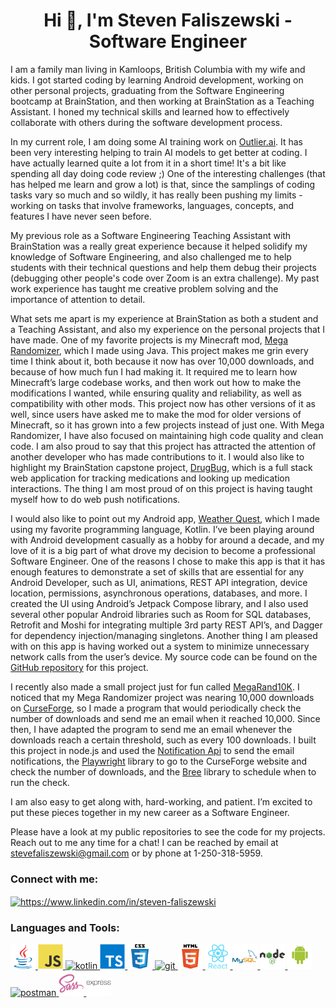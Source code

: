 <h1 align="center">Hi 👋, I'm Steven Faliszewski - Software Engineer</h1>

I am a family man living in Kamloops, British Columbia with my wife and kids.
I got started coding by learning Android development, working on other personal projects, graduating from the Software Engineering bootcamp at BrainStation, and then working at BrainStation as a Teaching Assistant. I honed my technical skills and learned how to effectively collaborate with others during the software development process.  

In my current role, I am doing some AI training work on [Outlier.ai](https://outlier.ai). It has been very interesting helping to train AI models to get better at coding. I have actually learned quite a lot from it in a short time! It's a bit like spending all day doing code review ;) One of the interesting challenges (that has helped me learn and grow a lot) is that, since the samplings of coding tasks vary so much and so wildly, it has really been pushing my limits - working on tasks that involve frameworks, languages, concepts, and features I have never seen before.

My previous role as a Software Engineering Teaching Assistant with BrainStation was a really great experience because it helped solidify my knowledge of Software Engineering, and also challenged me to help students with their technical questions and help them debug their projects (debugging other people's code over Zoom is an extra challenge). My past work experience has taught me creative problem solving and the importance of attention to detail. 

What sets me apart is my experience at BrainStation as both a student and a Teaching Assistant, and also my experience on the personal projects that I have made. One of my favorite projects is my Minecraft mod, [Mega Randomizer](https://www.curseforge.com/minecraft/mc-mods/mega-randomizer), which I made using Java. This project makes me grin every time I think about it, both because it now has over 10,000 downloads, and because of how much fun I had making it. It required me to learn how Minecraft’s large codebase works, and then work out how to make the modifications I wanted, while ensuring quality and reliability, as well as compatibility with other mods.  This project now has other versions of it as well, since users have asked me to make the mod for older versions of Minecraft, so it has grown into a few projects instead of just one. With Mega Randomizer, I have also focused on maintaining high code quality and clean code. I am also proud to say that this project has attracted the attention of another developer who has made contributions to it. I would also like to highlight my BrainStation capstone project, [DrugBug](https://drugbug.netlify.app/), which is a full stack web application for tracking medications and looking up medication interactions. The thing I am most proud of on this project is having taught myself how to do web push notifications. 

I would also like to point out my Android app, [Weather Quest](https://play.google.com/store/apps/details?id=com.steve.weatherquest&hl=en_US), which I made using my favorite programming language, Kotlin. I’ve been playing around with Android development casually as a hobby for around a decade, and my love of it is a big part of what drove my decision to become a professional Software Engineer. One of the reasons I chose to make this app is that it has enough features to demonstrate a set of skills that are essential for any Android Developer, such as UI, animations, REST API integration, device location, permissions, asynchronous operations, databases, and more. I created the UI using Android’s Jetpack Compose library, and I also used several other popular Android libraries such as Room for SQL databases, Retrofit and Moshi for integrating multiple 3rd party REST API’s, and Dagger for dependency injection/managing singletons. Another thing I am pleased with on this app is having worked out a system to minimize unnecessary network calls from the user’s device. My source code can be found on the [GitHub repository](https://github.com/stevefali/Weather_Quest) for this project. 

I recently also made a small project just for fun called [MegaRand10K](https://github.com/stevefali/MegaRand10K). I noticed that my Mega Randomizer project was nearing 10,000 downloads on [CurseForge](https://www.curseforge.com/minecraft/mc-mods/mega-randomizer), so I made a program that would periodically check the number of downloads and send me an email when it reached 10,000. Since then, I have adapted the program to send me an email whenever the downloads reach a certain threshold, such as every 100 downloads. I built this project in node.js and used the [Notification Api](https://www.notificationapi.com) to send the email notifications, the [Playwright](https://playwright.dev) library to go to the CurseForge website and check the number of downloads, and the [Bree](https://www.npmjs.com/package/bree) library to schedule when to run the check.

I am also easy to get along with, hard-working, and patient. I’m excited to put these pieces together in my new career as a Software Engineer. 

Please have a look at my public repositories to see the code for my projects. Reach out to me any time for a chat! I can be reached by email at stevefaliszewski@gmail.com or by phone at 1-250-318-5959.


<h3 align="left">Connect with me:</h3>
<p align="left">
<a href="https://www.linkedin.com/in/steven-faliszewski" target="blank"><img align="center" src="https://raw.githubusercontent.com/rahuldkjain/github-profile-readme-generator/master/src/images/icons/Social/linked-in-alt.svg" alt="https://www.linkedin.com/in/steven-faliszewski" height="30" width="40" /></a>
</p>

<h3 align="left">Languages and Tools:</h3>
<div align="left">
  <a href="https://www.java.com" target="_blank" rel="noreferrer"> 
    <img src="https://raw.githubusercontent.com/devicons/devicon/master/icons/java/java-original.svg" alt="java" width="40" height="40"/> 
  </a> 
  <a href="https://developer.mozilla.org/en-US/docs/Web/JavaScript" target="_blank" rel="noreferrer"> 
    <img src="https://raw.githubusercontent.com/devicons/devicon/master/icons/javascript/javascript-original.svg" alt="javascript" width="40" height="40"/> 
  </a> 
  <a href="https://kotlinlang.org" target="_blank" rel="noreferrer"> 
    <img src="https://www.vectorlogo.zone/logos/kotlinlang/kotlinlang-icon.svg" alt="kotlin" width="40" height="40"/> 
  </a>
  <a href="https://www.typescriptlang.org/" target="_blank" rel="noreferrer">
    <img src="https://raw.githubusercontent.com/devicons/devicon/master/icons/typescript/typescript-original.svg" alt="typescript" width="40" height="40"/> 
  </a>  
  <a href="https://www.w3schools.com/css/" target="_blank" rel="noreferrer">
    <img src="https://raw.githubusercontent.com/devicons/devicon/master/icons/css3/css3-original-wordmark.svg" alt="css3" width="40" height="40"/> </a>  <a href="https://git-scm.com/" target="_blank" rel="noreferrer">
      <img src="https://www.vectorlogo.zone/logos/git-scm/git-scm-icon.svg" alt="git" width="40" height="40"/> 
    </a> 
  <a href="https://www.w3.org/html/" target="_blank" rel="noreferrer"> 
    <img src="https://raw.githubusercontent.com/devicons/devicon/master/icons/html5/html5-original-wordmark.svg" alt="html5" width="40" height="40"/>
  </a> 
  <a href="https://reactjs.org/" target="_blank" rel="noreferrer"> 
    <img src="https://raw.githubusercontent.com/devicons/devicon/master/icons/react/react-original-wordmark.svg" alt="react" width="40" height="40"/> 
  </a> 
  <a href="https://www.mysql.com/" target="_blank" rel="noreferrer">
    <img src="https://raw.githubusercontent.com/devicons/devicon/master/icons/mysql/mysql-original-wordmark.svg" alt="mysql" width="40" height="40"/>
  </a>
  <a href="https://nodejs.org" target="_blank" rel="noreferrer"> 
    <img src="https://raw.githubusercontent.com/devicons/devicon/master/icons/nodejs/nodejs-original-wordmark.svg" alt="nodejs" width="40" height="40"/>
    <a href="https://developer.android.com" target="_blank" rel="noreferrer"> <img src="https://raw.githubusercontent.com/devicons/devicon/master/icons/android/android-original-wordmark.svg" alt="android" width="40" height="40"/> </a> </a> <a href="https://postman.com" target="_blank" rel="noreferrer"> <img src="https://www.vectorlogo.zone/logos/getpostman/getpostman-icon.svg" alt="postman" width="40" height="40"/> 
    </a>  
  <a href="https://sass-lang.com" target="_blank" rel="noreferrer">
    <img src="https://raw.githubusercontent.com/devicons/devicon/master/icons/sass/sass-original.svg" alt="sass" width="40" height="40"/>
  </a>
  <a href="https://expressjs.com" target="_blank" rel="noreferrer">
    <img src="https://raw.githubusercontent.com/devicons/devicon/master/icons/express/express-original-wordmark.svg" alt="express" width="40" height="40"/> </a> </div>

